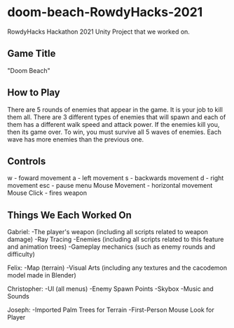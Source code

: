 # doom-beach-RowdyHacks-2021
RowdyHacks Hackathon 2021 Unity Project that we worked on.

Game Title
------------- 
"Doom Beach"


How to Play
--------------------
There are 5 rounds of enemies that appear in the game. It is your job to kill them all.
There are 3 different types of enemies that will spawn and each of them has a different
walk speed and attack power. If the enemies kill you, then its game over. To win, you 
must survive all 5 waves of enemies. Each wave has more enemies than the previous one.


Controls
----------------------
w - foward movement
a - left movement
s - backwards movement 
d - right movement
esc - pause menu
Mouse Movement - horizontal movement
Mouse Click - fires weapon


Things We Each Worked On
----------------------------
Gabriel:
-The player's weapon (including all scripts related to weapon damage)
-Ray Tracing 
-Enemies (including all scripts related to this feature and animation trees)
-Gameplay mechanics (such as enemy rounds and difficulty)

Felix:
-Map (terrain)
-Visual Arts (including any textures and the cacodemon model made in Blender)

Christopher:
-UI (all menus)
-Enemy Spawn Points
-Skybox
-Music and Sounds

Joseph:
-Imported Palm Trees for Terrain
-First-Person Mouse Look for Player